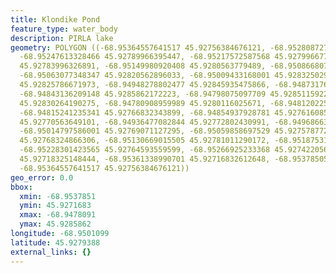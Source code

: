```yaml
---
title: Klondike Pond
feature_type: water_body
description: PIRLA lake
geometry: POLYGON ((-68.95364557641517 45.92756384676121, -68.95280872720272 45.92750414571422,
  -68.95247613328466 45.92789966395447, -68.95217572587568 45.92799667743201, -68.95180021661308
  45.92783996326891, -68.95149980920408 45.9280563779489, -68.95086680787612 45.92807876562625,
  -68.95063077348347 45.92820562896033, -68.95009433168001 45.9283250294807, -68.94956861871293
  45.92825786671973, -68.94948278802477 45.92845935475866, -68.94873176950047 45.92845935475866,
  -68.94843136209148 45.9285862172223, -68.94798075097709 45.92851159227911, -68.94780908959989
  45.92830264190275, -68.94780908959989 45.9280116025671, -68.94812022584524 45.92787727620484,
  -68.94815241235341 45.92766832343899, -68.94854937928781 45.92761608512501, -68.94897853273039
  45.92770563649101, -68.94936477082844 45.92772802430991, -68.94968663591014 45.92766086082608,
  -68.95014797586001 45.92769071127295, -68.95059858697529 45.92757877201277, -68.9510706557615
  45.92768324866306, -68.95130669015505 45.92781011290172, -68.95187531846577 45.9277205617044,
  -68.95228301423565 45.92764593559599, -68.95266925233368 45.92742205666899, -68.95329152482529
  45.92718325148444, -68.95361338990701 45.92716832612648, -68.95378505128421 45.9273474301596,
  -68.95364557641517 45.92756384676121))
geo_error: 0.0
bbox:
  xmin: -68.9537851
  ymin: 45.9271683
  xmax: -68.9478091
  ymax: 45.9285862
longitude: -68.9501099
latitude: 45.9279388
external_links: {}
---
```


